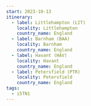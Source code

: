 ```yaml
---
start: 2023-10-13
itinerary:
  - label: Littlehampton (LIT)
    locality: Littlehampton
    country_name: England
  - label: Barnham (BAA)
    locality: Barnham
    country_name: England
  - label: Havant (HAV)
    locality: Havant
    country_name: England
  - label: Petersfield (PTR)
    locality: Petersfield
    country_name: England
tags:
  - i5TN1
---
```

